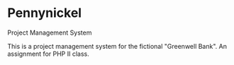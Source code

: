 Pennynickel
===========

Project Management System

This is a project management system for the fictional "Greenwell Bank". An assignment for PHP II class.

